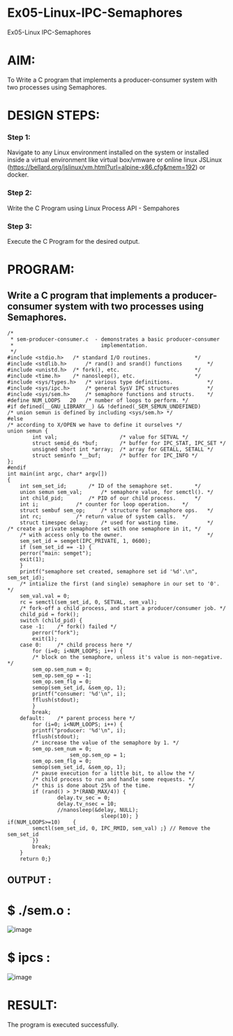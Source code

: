 # Ex05-Linux-IPC-Semaphores
Ex05-Linux IPC-Semaphores

# AIM:
To Write a C program that implements a producer-consumer system with two processes using Semaphores.

# DESIGN STEPS:

### Step 1:

Navigate to any Linux environment installed on the system or installed inside a virtual environment like virtual box/vmware or online linux JSLinux (https://bellard.org/jslinux/vm.html?url=alpine-x86.cfg&mem=192) or docker.

### Step 2:

Write the C Program using Linux Process API - Sempahores

### Step 3:

Execute the C Program for the desired output. 

# PROGRAM:

## Write a C program that implements a producer-consumer system with two processes using Semaphores.
```
/*
 * sem-producer-consumer.c  - demonstrates a basic producer-consumer
 *                            implementation.
 */
#include <stdio.h>	 /* standard I/O routines.              */
#include <stdlib.h>      /* rand() and srand() functions        */
#include <unistd.h>	 /* fork(), etc.                        */
#include <time.h>	 /* nanosleep(), etc.                   */
#include <sys/types.h>   /* various type definitions.           */
#include <sys/ipc.h>     /* general SysV IPC structures         */
#include <sys/sem.h>	 /* semaphore functions and structs.    */
#define NUM_LOOPS	20	 /* number of loops to perform. */
#if defined(__GNU_LIBRARY__) && !defined(_SEM_SEMUN_UNDEFINED)
/* union semun is defined by including <sys/sem.h> */
#else
/* according to X/OPEN we have to define it ourselves */
union semun {
        int val;                    /* value for SETVAL */
        struct semid_ds *buf;       /* buffer for IPC_STAT, IPC_SET */
        unsigned short int *array;  /* array for GETALL, SETALL */
        struct seminfo *__buf;      /* buffer for IPC_INFO */
};
#endif
int main(int argc, char* argv[])
{
    int sem_set_id;	      /* ID of the semaphore set.       */
    union semun sem_val;      /* semaphore value, for semctl(). */
    int child_pid;	      /* PID of our child process.      */
    int i;		      /* counter for loop operation.    */
    struct sembuf sem_op;     /* structure for semaphore ops.   */
    int rc;		      /* return value of system calls.  */
    struct timespec delay;    /* used for wasting time.         */
/* create a private semaphore set with one semaphore in it, */
    /* with access only to the owner.                           */
    sem_set_id = semget(IPC_PRIVATE, 1, 0600);
    if (sem_set_id == -1) {
	perror("main: semget");
	exit(1);
    }
    printf("semaphore set created, semaphore set id '%d'.\n", sem_set_id);
    /* intialize the first (and single) semaphore in our set to '0'. */
    sem_val.val = 0;
    rc = semctl(sem_set_id, 0, SETVAL, sem_val);
    /* fork-off a child process, and start a producer/consumer job. */
    child_pid = fork();
    switch (child_pid) {
	case -1:	/* fork() failed */
	    perror("fork");
	    exit(1);
	case 0:		/* child process here */
	    for (i=0; i<NUM_LOOPS; i++) {
		/* block on the semaphore, unless it's value is non-negative. */
		sem_op.sem_num = 0;
		sem_op.sem_op = -1;
		sem_op.sem_flg = 0;
		semop(sem_set_id, &sem_op, 1);
		printf("consumer: '%d'\n", i);
		fflush(stdout);
	    }
	    break;
	default:	/* parent process here */
	    for (i=0; i<NUM_LOOPS; i++) {
		printf("producer: '%d'\n", i);
		fflush(stdout);
		/* increase the value of the semaphore by 1. */
		sem_op.sem_num = 0;
					sem_op.sem_op = 1;
		sem_op.sem_flg = 0;
		semop(sem_set_id, &sem_op, 1);
		/* pause execution for a little bit, to allow the */
		/* child process to run and handle some requests. */
		/* this is done about 25% of the time.            */
		if (rand() > 3*(RAND_MAX/4)) {
	    	    delay.tv_sec = 0;
	    	    delay.tv_nsec = 10;
	    	    //nanosleep(&delay, NULL);
		                      sleep(10); }
if(NUM_LOOPS>=10)    {
	    semctl(sem_set_id, 0, IPC_RMID, sem_val) ;} // Remove the sem_set_id
	    }}
	    break;
    }
    return 0;}

```
## OUTPUT :

# $ ./sem.o :
![image](https://github.com/user-attachments/assets/28bd84cd-d61a-4b80-a5d0-a43cc85dba3d)

# $ ipcs :
![image](https://github.com/user-attachments/assets/5ff4cee4-3d24-4115-8f7a-ea6063ae51af)


# RESULT:
The program is executed successfully.
